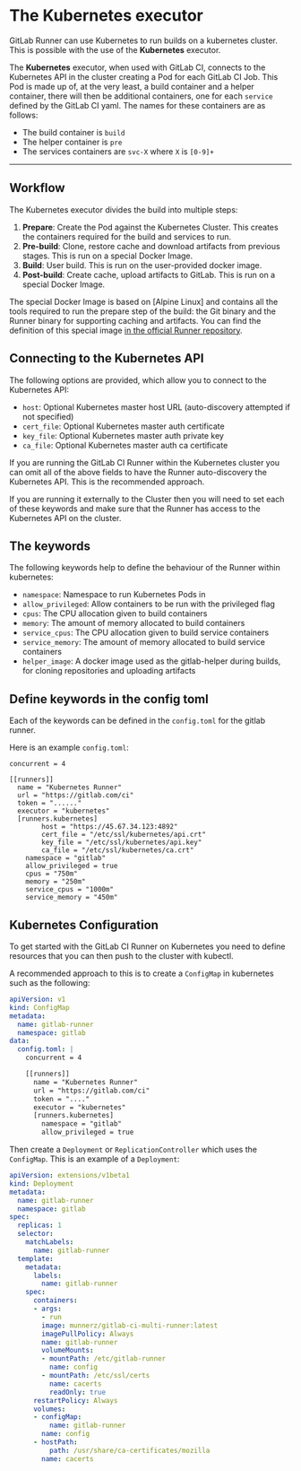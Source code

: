 # The Kubernetes executor

GitLab Runner can use Kubernetes to run builds on a kubernetes cluster. This is
possible with the use of the **Kubernetes** executor.

The **Kubernetes** executor, when used with GitLab CI, connects to the Kubernetes
API in the cluster creating a Pod for each GitLab CI Job. This Pod is made
up of, at the very least, a build container and a helper container, there will
then be additional containers, one for each `service` defined by the GitLab CI
yaml. The names for these containers are as follows:

- The build container is `build`
- The helper container is `pre`
- The services containers are `svc-X` where `X` is `[0-9]+`

---

<!-- START doctoc generated TOC please keep comment here to allow auto update -->
<!-- DON'T EDIT THIS SECTION, INSTEAD RE-RUN doctoc TO UPDATE -->

<!-- END doctoc generated TOC please keep comment here to allow auto update -->

## Workflow

The Kubernetes executor divides the build into multiple steps:

1. **Prepare**: Create the Pod against the Kubernetes Cluster.
	This creates the containers required for the build and services to run.
1. **Pre-build**: Clone, restore cache and download artifacts from previous
   stages. This is run on a special Docker Image.
1. **Build**: User build. This is run on the user-provided docker image.
1. **Post-build**: Create cache, upload artifacts to GitLab. This is run on
   a special Docker Image.

The special Docker Image is based on [Alpine Linux] and contains all the tools
required to run the prepare step of the build: the Git binary and the Runner
binary for supporting caching and artifacts. You can find the definition of
this special image [in the official Runner repository][special-build].

## Connecting to the Kubernetes API

The following options are provided, which allow you to connect to the Kubernetes API:

- `host`: Optional Kubernetes master host URL (auto-discovery attempted if not specified)
- `cert_file`: Optional Kubernetes master auth certificate
- `key_file`: Optional Kubernetes master auth private key
- `ca_file`: Optional Kubernetes master auth ca certificate

If you are running the GitLab CI Runner within the Kubernetes cluster you can omit
all of the above fields to have the Runner auto-discovery the Kubernetes API. This
is the recommended approach.

If you are running it externally to the Cluster then you will need to set each
of these keywords and make sure that the Runner has access to the Kubernetes API
on the cluster.

## The keywords

The following keywords help to define the behaviour of the Runner within kubernetes:

- `namespace`: Namespace to run Kubernetes Pods in
- `allow_privileged`: Allow containers to be run with the privileged flag
- `cpus`: The CPU allocation given to build containers
- `memory`: The amount of memory allocated to build containers
- `service_cpus`: The CPU allocation given to build service containers
- `service_memory`: The amount of memory allocated to build service containers
- `helper_image`: A docker image used as the gitlab-helper during builds, for cloning repositories and uploading artifacts

## Define keywords in the config toml

Each of the keywords can be defined in the `config.toml` for the gitlab runner.

Here is an example `config.toml`:

```
concurrent = 4

[[runners]]
  name = "Kubernetes Runner"
  url = "https://gitlab.com/ci"
  token = "......"
  executor = "kubernetes"
  [runners.kubernetes]
		host = "https://45.67.34.123:4892"
		cert_file = "/etc/ssl/kubernetes/api.crt"
		key_file = "/etc/ssl/kubernetes/api.key"
		ca_file = "/etc/ssl/kubernetes/ca.crt"
    namespace = "gitlab"
    allow_privileged = true
    cpus = "750m"
    memory = "250m"
    service_cpus = "1000m"
    service_memory = "450m"
```

## Kubernetes Configuration

To get started with the GitLab CI Runner on Kubernetes you need to define
resources that you can then push to the cluster with kubectl.

A recommended approach to this is to create a `ConfigMap` in kubernetes such as
the following:

```yaml
apiVersion: v1
kind: ConfigMap
metadata:
  name: gitlab-runner
  namespace: gitlab
data:
  config.toml: |
    concurrent = 4

    [[runners]]
      name = "Kubernetes Runner"
      url = "https://gitlab.com/ci"
      token = "...."
      executor = "kubernetes"
      [runners.kubernetes]
        namespace = "gitlab"
        allow_privileged = true
```

Then create a `Deployment` or `ReplicationController` which uses the `ConfigMap`.
This is an example of a `Deployment`:

```yaml
apiVersion: extensions/v1beta1
kind: Deployment
metadata:
  name: gitlab-runner
  namespace: gitlab
spec:
  replicas: 1
  selector:
    matchLabels:
      name: gitlab-runner
  template:
    metadata:
      labels:
        name: gitlab-runner
    spec:
      containers:
      - args:
        - run
        image: munnerz/gitlab-ci-multi-runner:latest
        imagePullPolicy: Always
        name: gitlab-runner
        volumeMounts:
        - mountPath: /etc/gitlab-runner
          name: config
        - mountPath: /etc/ssl/certs
          name: cacerts
          readOnly: true
      restartPolicy: Always
      volumes:
      - configMap:
          name: gitlab-runner
        name: config
      - hostPath:
          path: /usr/share/ca-certificates/mozilla
        name: cacerts
```

[special-build]: https://gitlab.com/gitlab-org/gitlab-ci-multi-runner/tree/master/dockerfiles/build
